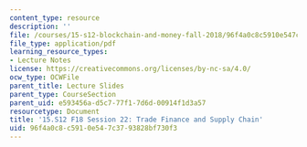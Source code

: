 ```yaml
---
content_type: resource
description: ''
file: /courses/15-s12-blockchain-and-money-fall-2018/96f4a0c8c5910e547c3793828bf730f3_MIT15_S12F18_ses22.pdf
file_type: application/pdf
learning_resource_types:
- Lecture Notes
license: https://creativecommons.org/licenses/by-nc-sa/4.0/
ocw_type: OCWFile
parent_title: Lecture Slides
parent_type: CourseSection
parent_uid: e593456a-d5c7-77f1-7d6d-00914f1d3a57
resourcetype: Document
title: '15.S12 F18 Session 22: Trade Finance and Supply Chain'
uid: 96f4a0c8-c591-0e54-7c37-93828bf730f3
---
```

